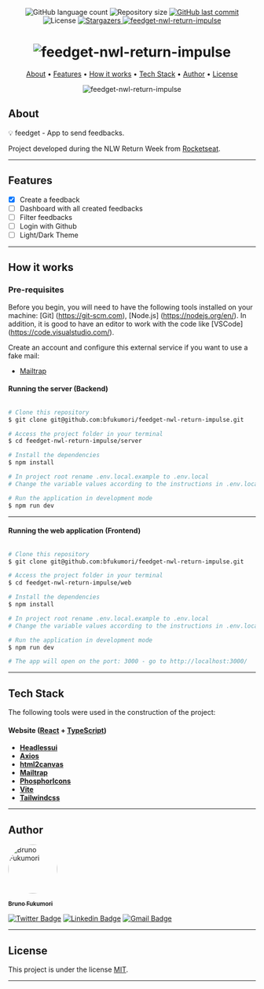 
<p align="center">
  <img alt="GitHub language count" src="https://img.shields.io/github/languages/count/bfukumori/feedget-nwl-return-impulse?color=%2304D361">

  <img alt="Repository size" src="https://img.shields.io/github/repo-size/bfukumori/feedget-nwl-return-impulse">
 
  <a href="https://github.com/bfukumori/feedget-nwl-return-impulse/commits/master">
    <img alt="GitHub last commit" src="https://img.shields.io/github/last-commit/bfukumori/feedget-nwl-return-impulse">
  </a>
    
   <img alt="License" src="https://img.shields.io/badge/license-MIT-brightgreen">
   <a href="https://github.com/bfukumori/feedget-nwl-return-impulse/stargazers">
    <img alt="Stargazers" src="https://img.shields.io/github/stars/bfukumori/feedget-nwl-return-impulse?style=social">
  </a>

  <a href="https://feedget-nwl-return-impulse.vercel.app/">
    <img alt="feedget-nwl-return-impulse" src="https://img.shields.io/badge/feedget-%237159c1?style=flat&logo=ghost">
  </a>
</p>

<h1 align="center">
    <img alt="feedget-nwl-return-impulse" title="#feedget-nwl-return-impulse" src="./github/logo.svg" />
</h1>

<p align="center">
  <a href="#about">About</a> •
  <a href="#features">Features</a> •
  <a href="#how-it-works">How it works</a> • 
  <a href="#tech-stack">Tech Stack</a> • 
  <a href="#author">Author</a> • 
  <a href="#user-content-license">License</a>
</p>

<div align="center"> 
	<img alt="feedget-nwl-return-impulse" title="#feedget-nwl-return-impulse" src="./github/banner.PNG" />
</div>

## About

💡 feedget - App to send feedbacks.

Project developed during the NLW Return Week from [Rocketseat](https://www.rocketseat.com.br/ignite).

---

## Features

- [x] Create a feedback
- [ ] Dashboard with all created feedbacks
- [ ] Filter feedbacks
- [ ] Login with Github
- [ ] Light/Dark Theme
---

## How it works

### Pre-requisites

Before you begin, you will need to have the following tools installed on your machine:
[Git] (https://git-scm.com), [Node.js] (https://nodejs.org/en/).
In addition, it is good to have an editor to work with the code like [VSCode] (https://code.visualstudio.com/).

Create an account and configure this external service if you want to use a fake mail:

- [Mailtrap](https://mailtrap.io/)


#### Running the server (Backend)

```bash

# Clone this repository
$ git clone git@github.com:bfukumori/feedget-nwl-return-impulse.git

# Access the project folder in your terminal
$ cd feedget-nwl-return-impulse/server

# Install the dependencies
$ npm install

# In project root rename .env.local.example to .env.local
# Change the variable values according to the instructions in .env.local.example

# Run the application in development mode
$ npm run dev

```

---

#### Running the web application (Frontend)

```bash

# Clone this repository
$ git clone git@github.com:bfukumori/feedget-nwl-return-impulse.git

# Access the project folder in your terminal
$ cd feedget-nwl-return-impulse/web

# Install the dependencies
$ npm install

# In project root rename .env.local.example to .env.local
# Change the variable values according to the instructions in .env.local.example

# Run the application in development mode
$ npm run dev

# The app will open on the port: 3000 - go to http://localhost:3000/

```

---

## Tech Stack

The following tools were used in the construction of the project:

#### **Website**  ([React](https://reactjs.org/)  +  [TypeScript](https://www.typescriptlang.org/))

- **[Headlessui](https://headlessui.dev/)**
- **[Axios](https://axios-http.com/)**
- **[html2canvas](https://html2canvas.hertzen.com/)**
- **[Mailtrap](https://mailtrap.io/)**
- **[PhosphorIcons](https://phosphoricons.com/)**
- **[Vite](https://vitejs.dev/)**
- **[Tailwindcss](https://tailwindcss.com/)**


---
## Author

<a href="https://www.facebook.com/bruno.fukumori.9/">
 <img style="border-radius: 50%;" src="https://avatars.githubusercontent.com/u/82473580?v=4" width="100px;" alt="Bruno Fukumori"/>
 <br />
  
 <sub><b>Bruno Fukumori</b></sub></a> <a href="https://www.facebook.com/bruno.fukumori.9/" title="facebook"></a>
 <br />

[![Twitter Badge](https://img.shields.io/badge/-Twitter-1ca0f1?style=flat-square&labelColor=1ca0f1&logo=twitter&logoColor=white&link=https://twitter.com/hi_fukujp)](https://twitter.com/hi_fukujp) [![Linkedin Badge](https://img.shields.io/badge/-Linkedin-blue?style=flat-square&logo=Linkedin&logoColor=white&link=https://www.linkedin.com/in/bfukumori/)](https://www.linkedin.com/in/bfukumori/) 
[![Gmail Badge](https://img.shields.io/badge/-Gmail-c14438?style=flat-square&logo=Gmail&logoColor=white&link=mailto:brunofukumori@gmail.com)](mailto:brunofukumori@gmail.com)

---

## License

This project is under the license [MIT](./LICENSE).

---
